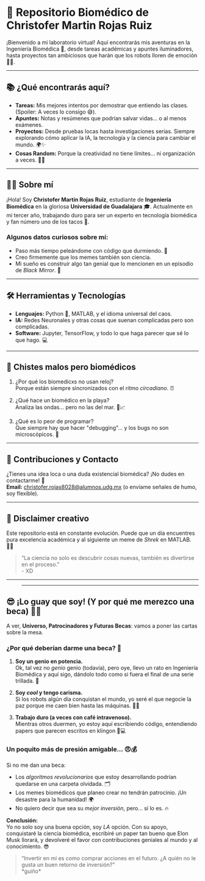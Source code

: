 # 🚀 **Repositorio Biomédico de Christofer Martin Rojas Ruiz** 

¡Bienvenido a mi laboratorio virtual! Aquí encontrarás mis aventuras en la Ingeniería Biomédica 🩻, desde tareas académicas y apuntes iluminadores, hasta proyectos tan ambiciosos que harán que los robots lloren de emoción 🤖💧.

---

## 📚 **¿Qué encontrarás aquí?**

- **Tareas:** Mis mejores intentos por demostrar que entiendo las clases. (Spoiler: A veces lo consigo 😅).
- **Apuntes:** Notas y resúmenes que podrían salvar vidas... o al menos exámenes.  
- **Proyectos:** Desde pruebas locas hasta investigaciones serias. Siempre explorando cómo aplicar la IA, la tecnología y la ciencia para cambiar el mundo. 🌍✨
- **Cosas Random:** Porque la creatividad no tiene límites... ni organización a veces. 🤷‍♂️

---

## 🧑‍🔬 **Sobre mí**  

¡Hola! Soy **Christofer Martin Rojas Ruiz**, estudiante de **Ingeniería Biomédica** en la gloriosa **Universidad de Guadalajara** 🎓. Actualmente en mi tercer año, trabajando duro para ser un experto en tecnología biomédica y fan número uno de los tacos 🌮.

### Algunos datos curiosos sobre mí:
- Paso más tiempo peleándome con código que durmiendo. 🥲
- Creo firmemente que los memes también son ciencia.  
- Mi sueño es construir algo tan genial que lo mencionen en un episodio de *Black Mirror*. 👾

---

## 🛠️ **Herramientas y Tecnologías**  

- **Lenguajes:** Python 🐍, MATLAB, y el idioma universal del caos.  
- **IA:** Redes Neuronales y otras cosas que suenan complicadas pero son complicadas.  
- **Software:** Jupyter, TensorFlow, y todo lo que haga parecer que sé lo que hago. 💻  

---

## 🎉 **Chistes malos pero biomédicos**  

1. ¿Por qué los biomedicxs no usan reloj?  
   Porque están siempre sincronizados con el *ritmo circadiano*. ⏰  

2. ¿Qué hace un biomédico en la playa?  
   Analiza las ondas... pero no las del mar. 🌊📈  

3. ¿Qué es lo peor de programar?  
   Que siempre hay que hacer "debugging"... y los bugs no son microscópicos. 🐛

---

## 🌟 **Contribuciones y Contacto**  

¿Tienes una idea loca o una duda existencial biomédica? ¡No dudes en contactarme! 🚨  
**Email:** christofer.rojas8028@alumnos.udg.mx (o envíame señales de humo, soy flexible).  

---

## 🎨 **Disclaimer creativo**  
Este repositorio está en constante evolución. Puede que un día encuentres pura excelencia académica y al siguiente un meme de *Shrek* en MATLAB. 🤷‍♂️  

> "La ciencia no solo es descubrir cosas nuevas, también es divertirse en el proceso."  
\- XD

---







>---

## 😎 **¡Lo guay que soy! (Y por qué me merezco una beca)** 🎤🎸  

A ver, **Universo, Patrocinadores y Futuras Becas**: vamos a poner las cartas sobre la mesa.  

### **¿Por qué deberían darme una beca?** 🤔  

1. **Soy un genio en potencia.**  
   Ok, tal vez no *genio* genio (todavía), pero oye, llevo un rato en Ingeniería Biomédica y aquí sigo, dándolo todo como si fuera el final de una serie trillada. 🚀

2. **Soy *cool* y tengo carisma.**  
   Si los robots algún día conquistan el mundo, yo seré el que negocie la paz porque me caen bien hasta las máquinas. 🤝🤖

3. **Trabajo duro (a veces con café intravenoso).**  
   Mientras otros duermen, yo estoy aquí escribiendo código, entendiendo papers que parecen escritos en klingon 💉💻  

### **Un poquito más de presión amigable...** 😠💰  
Si no me dan una beca:  
- Los *algoritmos revolucionarios* que estoy desarrollando podrían quedarse en una carpeta olvidada. 🗂️  
- Los memes biomédicos que planeo crear no tendrán patrocinio. ¡Un desastre para la humanidad! 🌍  
- No quiero decir que sea su *mejor inversión*, pero… sí lo es. 🔥  

**Conclusión:**  
Yo no solo soy una buena opción, soy *LA* opción. Con su apoyo, conquistaré la ciencia biomédica, escribiré un paper tan bueno que Elon Musk llorará, y devolveré el favor con contribuciones geniales al mundo y al conocimiento. 😎  

> “Invertir en mí es como comprar acciones en el futuro. ¿A quién no le gusta un buen retorno de inversión?”  
\*guiño\*

